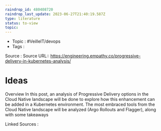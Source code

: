 ```yaml
---
raindrop_id: 480408720
raindrop_last_update: 2023-06-27T21:40:19.587Z
type: literature
status: to-view
topic:
---
```

- Topic : #VeilleIT/devops
- Tags : 


Source : Source URL:: https://engineering.empathy.co/progressive-delivery-in-kubernetes-analysis/

# Ideas

Overview  In this post, an analysis of Progressive Delivery options in the Cloud Native landscape will be done to explore how this enhancement can be added in a Kubernetes environment. The most embraced tools from the Cloud Native landscape will be analyzed (Argo Rollouts and Flagger), along with some takeaways


Linked Sources :

